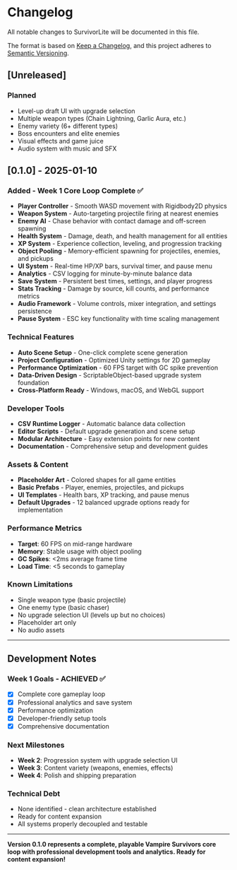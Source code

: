 # Changelog

All notable changes to SurvivorLite will be documented in this file.

The format is based on [Keep a Changelog](https://keepachangelog.com/en/1.0.0/),
and this project adheres to [Semantic Versioning](https://semver.org/spec/v2.0.0.html).

## [Unreleased]

### Planned
- Level-up draft UI with upgrade selection
- Multiple weapon types (Chain Lightning, Garlic Aura, etc.)
- Enemy variety (6+ different types)
- Boss encounters and elite enemies
- Visual effects and game juice
- Audio system with music and SFX

## [0.1.0] - 2025-01-10

### Added - Week 1 Core Loop Complete ✅
- **Player Controller** - Smooth WASD movement with Rigidbody2D physics
- **Weapon System** - Auto-targeting projectile firing at nearest enemies
- **Enemy AI** - Chase behavior with contact damage and off-screen spawning
- **Health System** - Damage, death, and health management for all entities
- **XP System** - Experience collection, leveling, and progression tracking
- **Object Pooling** - Memory-efficient spawning for projectiles, enemies, and pickups
- **UI System** - Real-time HP/XP bars, survival timer, and pause menu
- **Analytics** - CSV logging for minute-by-minute balance data
- **Save System** - Persistent best times, settings, and player progress
- **Stats Tracking** - Damage by source, kill counts, and performance metrics
- **Audio Framework** - Volume controls, mixer integration, and settings persistence
- **Pause System** - ESC key functionality with time scaling management

### Technical Features
- **Auto Scene Setup** - One-click complete scene generation
- **Project Configuration** - Optimized Unity settings for 2D gameplay
- **Performance Optimization** - 60 FPS target with GC spike prevention
- **Data-Driven Design** - ScriptableObject-based upgrade system foundation
- **Cross-Platform Ready** - Windows, macOS, and WebGL support

### Developer Tools
- **CSV Runtime Logger** - Automatic balance data collection
- **Editor Scripts** - Default upgrade generation and scene setup
- **Modular Architecture** - Easy extension points for new content
- **Documentation** - Comprehensive setup and development guides

### Assets & Content
- **Placeholder Art** - Colored shapes for all game entities
- **Basic Prefabs** - Player, enemies, projectiles, and pickups
- **UI Templates** - Health bars, XP tracking, and pause menus
- **Default Upgrades** - 12 balanced upgrade options ready for implementation

### Performance Metrics
- **Target**: 60 FPS on mid-range hardware
- **Memory**: Stable usage with object pooling
- **GC Spikes**: <2ms average frame time
- **Load Time**: <5 seconds to gameplay

### Known Limitations
- Single weapon type (basic projectile)
- One enemy type (basic chaser)
- No upgrade selection UI (levels up but no choices)
- Placeholder art only
- No audio assets

---

## Development Notes

### Week 1 Goals - ACHIEVED ✅
- [x] Complete core gameplay loop
- [x] Professional analytics and save system
- [x] Performance optimization
- [x] Developer-friendly setup tools
- [x] Comprehensive documentation

### Next Milestones
- **Week 2**: Progression system with upgrade selection UI
- **Week 3**: Content variety (weapons, enemies, effects)
- **Week 4**: Polish and shipping preparation

### Technical Debt
- None identified - clean architecture established
- Ready for content expansion
- All systems properly decoupled and testable

---

**Version 0.1.0 represents a complete, playable Vampire Survivors core loop with professional development tools and analytics. Ready for content expansion!**